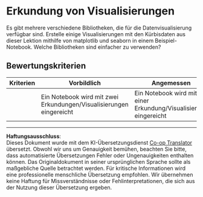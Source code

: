 <!--
CO_OP_TRANSLATOR_METADATA:
{
  "original_hash": "4485a1ed4dd1b5647365e3d87456515d",
  "translation_date": "2025-09-03T21:42:34+00:00",
  "source_file": "2-Regression/2-Data/assignment.md",
  "language_code": "de"
}
-->
# Erkundung von Visualisierungen

Es gibt mehrere verschiedene Bibliotheken, die für die Datenvisualisierung verfügbar sind. Erstelle einige Visualisierungen mit den Kürbisdaten aus dieser Lektion mithilfe von matplotlib und seaborn in einem Beispiel-Notebook. Welche Bibliotheken sind einfacher zu verwenden?

## Bewertungskriterien

| Kriterien | Vorbildlich | Angemessen | Verbesserungswürdig |
| --------- | ----------- | ---------- | -------------------- |
|           | Ein Notebook wird mit zwei Erkundungen/Visualisierungen eingereicht | Ein Notebook wird mit einer Erkundung/Visualisierung eingereicht | Ein Notebook wird nicht eingereicht |

---

**Haftungsausschluss**:  
Dieses Dokument wurde mit dem KI-Übersetzungsdienst [Co-op Translator](https://github.com/Azure/co-op-translator) übersetzt. Obwohl wir uns um Genauigkeit bemühen, beachten Sie bitte, dass automatisierte Übersetzungen Fehler oder Ungenauigkeiten enthalten können. Das Originaldokument in seiner ursprünglichen Sprache sollte als maßgebliche Quelle betrachtet werden. Für kritische Informationen wird eine professionelle menschliche Übersetzung empfohlen. Wir übernehmen keine Haftung für Missverständnisse oder Fehlinterpretationen, die sich aus der Nutzung dieser Übersetzung ergeben.